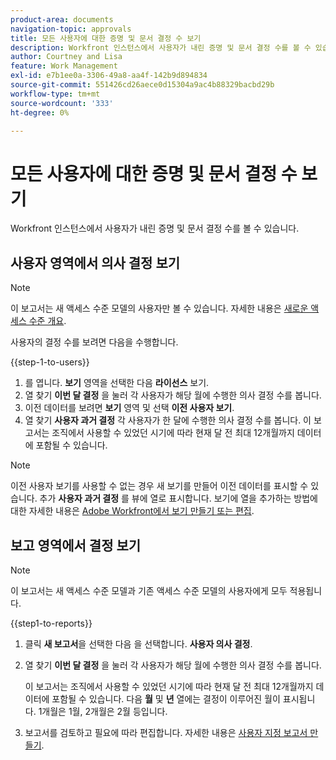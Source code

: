 ```yaml
---
product-area: documents
navigation-topic: approvals
title: 모든 사용자에 대한 증명 및 문서 결정 수 보기
description: Workfront 인스턴스에서 사용자가 내린 증명 및 문서 결정 수를 볼 수 있습니다.
author: Courtney and Lisa
feature: Work Management
exl-id: e7b1ee0a-3306-49a8-aa4f-142b9d894834
source-git-commit: 551426cd26aece0d15304a9ac4b88329bacbd29b
workflow-type: tm+mt
source-wordcount: '333'
ht-degree: 0%

---
```



# 모든 사용자에 대한 증명 및 문서 결정 수 보기

Workfront 인스턴스에서 사용자가 내린 증명 및 문서 결정 수를 볼 수 있습니다.

## 사용자 영역에서 의사 결정 보기

>[!NOTE]
>
>이 보고서는 새 액세스 수준 모델의 사용자만 볼 수 있습니다. 자세한 내용은 [새로운 액세스 수준 개요](/help/quicksilver/administration-and-setup/add-users/how-access-levels-work/access-level-overview.md).

사용자의 결정 수를 보려면 다음을 수행합니다.

{{step-1-to-users}}

1. 를 엽니다. **보기** 영역을 선택한 다음 **라이선스** 보기.
1. 열 찾기 **이번 달 결정** 을 눌러 각 사용자가 해당 월에 수행한 의사 결정 수를 봅니다.
1. 이전 데이터를 보려면 **보기** 영역 및 선택 **이전 사용자 보기**.
1. 열 찾기 **사용자 과거 결정** 각 사용자가 한 달에 수행한 의사 결정 수를 봅니다. 이 보고서는 조직에서 사용할 수 있었던 시기에 따라 현재 달 전 최대 12개월까지 데이터에 포함될 수 있습니다.

>[!NOTE]
>
>이전 사용자 보기를 사용할 수 없는 경우 새 보기를 만들어 이전 데이터를 표시할 수 있습니다. 추가 **사용자 과거 결정** 를 뷰에 열로 표시합니다. 보기에 열을 추가하는 방법에 대한 자세한 내용은 [Adobe Workfront에서 보기 만들기 또는 편집](/help/quicksilver/reports-and-dashboards/reports/reporting-elements/create-edit-views.md).


## 보고 영역에서 결정 보기

>[!NOTE]
>
>이 보고서는 새 액세스 수준 모델과 기존 액세스 수준 모델의 사용자에게 모두 적용됩니다.

{{step1-to-reports}}

1. 클릭 **새 보고서**&#x200B;을 선택한 다음 을 선택합니다. **사용자 의사 결정**.
1. 열 찾기 **이번 달 결정** 을 눌러 각 사용자가 해당 월에 수행한 의사 결정 수를 봅니다.

   이 보고서는 조직에서 사용할 수 있었던 시기에 따라 현재 달 전 최대 12개월까지 데이터에 포함될 수 있습니다. 다음 **월** 및 **년** 열에는 결정이 이루어진 월이 표시됩니다. 1개월은 1월, 2개월은 2월 등입니다.

1. 보고서를 검토하고 필요에 따라 편집합니다. 자세한 내용은 [사용자 지정 보고서 만들기](/help/quicksilver/reports-and-dashboards/reports/creating-and-managing-reports/create-custom-report.md).

